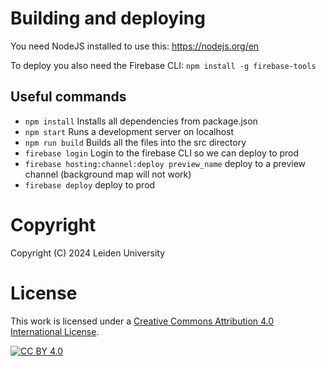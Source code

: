 # Building and deploying

You need NodeJS installed to use this: https://nodejs.org/en

To deploy you also need the Firebase CLI: `npm install -g firebase-tools` 

## Useful commands

- `npm install` Installs all dependencies from package.json
- `npm start` Runs a development server on localhost
- `npm run build` Builds all the files into the src directory
- `firebase login` Login to the firebase CLI so we can deploy to prod
- `firebase hosting:channel:deploy preview_name` deploy to a preview channel (background map will not work)
- `firebase deploy` deploy to prod

# Copyright
Copyright (C) 2024 Leiden University

# License
This work is licensed under a
[Creative Commons Attribution 4.0 International License][cc-by].

[![CC BY 4.0][cc-by-image]][cc-by]

[cc-by]: http://creativecommons.org/licenses/by/4.0/
[cc-by-image]: https://i.creativecommons.org/l/by/4.0/88x31.png
[cc-by-shield]: https://img.shields.io/badge/License-CC%20BY%204.0-lightgrey.svg
